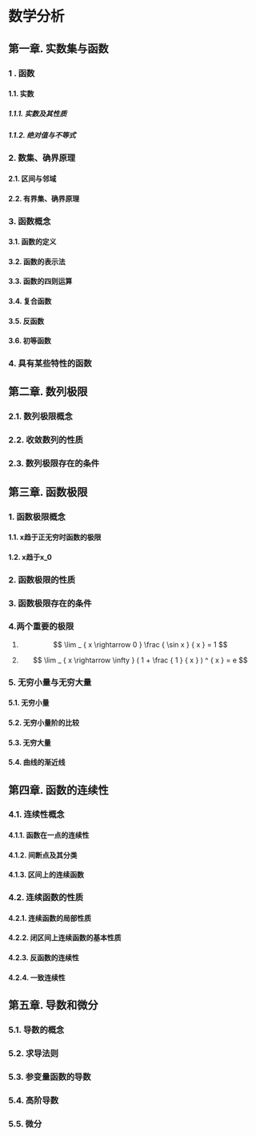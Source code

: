 # 数学分析

## 第一章. 实数集与函数

### 1 . 函数

#### 1.1. 实数

##### 1.1.1. 实数及其性质

##### 1.1.2. 绝对值与不等式

### 2. 数集、确界原理

#### 2.1. 区间与邻域

#### 2.2. 有界集、确界原理

### 3. 函数概念

#### 3.1. 函数的定义

#### 3.2. 函数的表示法

#### 3.3. 函数的四则运算

#### 3.4. 复合函数

#### 3.5. 反函数

#### 3.6. 初等函数

### 4. 具有某些特性的函数

## 第二章. 数列极限

### 2.1. 数列极限概念

### 2.2. 收敛数列的性质

### 2.3. 数列极限存在的条件

## 第三章. 函数极限

### 1. 函数极限概念

#### 1.1. x趋于正无穷时函数的极限

#### 1.2. x趋于x_0

### 2. 函数极限的性质

### 3. 函数极限存在的条件

### 4.两个重要的极限

1. $$
\lim _ { x \rightarrow 0 } \frac { \sin x } { x } = 1
$$

2. $$
\lim _ { x \rightarrow \infty } ( 1 + \frac { 1 } { x } ) ^ { x } = e
$$

### 5. 无穷小量与无穷大量

#### 5.1. 无穷小量

#### 5.2. 无穷小量阶的比较

#### 5.3. 无穷大量

#### 5.4. 曲线的渐近线

## 第四章. 函数的连续性

### 4.1. 连续性概念

#### 4.1.1. 函数在一点的连续性

#### 4.1.2. 间断点及其分类

#### 4.1.3. 区间上的连续函数

### 4.2. 连续函数的性质

#### 4.2.1. 连续函数的局部性质

#### 4.2.2. 闭区间上连续函数的基本性质

#### 4.2.3. 反函数的连续性

#### 4.2.4. 一致连续性

## 第五章. 导数和微分

### 5.1. 导数的概念

### 5.2. 求导法则

### 5.3. 参变量函数的导数

### 5.4. 高阶导数

### 5.5. 微分
